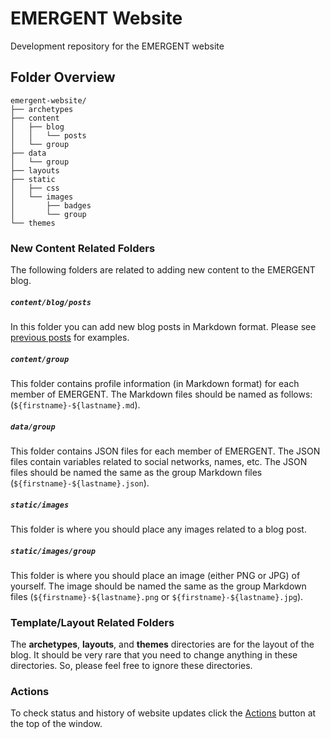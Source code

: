 # EMERGENT Website
Development repository for the EMERGENT website

## Folder Overview
```
emergent-website/
├── archetypes
├── content
│   ├── blog
│   │   └── posts
│   └── group
├── data
│   └── group
├── layouts
├── static
│   ├── css
│   └── images
│       ├── badges
│       └── group
└── themes
```

### New Content Related Folders
The following folders are related to adding new content to the EMERGENT blog.

##### `content/blog/posts`
In this folder you can add new blog posts in Markdown format. Please see [previous posts](https://github.com/Read-Lab-Confederation/emergent-website/tree/master/content/blog/posts) for examples.

##### `content/group`
This folder contains profile information (in Markdown format) for each member of EMERGENT. The Markdown files should be named as follows: (`${firstname}-${lastname}.md`).

##### `data/group`
This folder contains JSON files for each member of EMERGENT. The JSON files contain variables related to social networks, names, etc. The JSON files should be named the same as the group Markdown files (`${firstname}-${lastname}.json`).


##### `static/images`
This folder is where you should place any images related to a blog post.


##### `static/images/group`
This folder is where you should place an image (either PNG or JPG) of yourself. The image should be named the same as the group Markdown files (`${firstname}-${lastname}.png` or `${firstname}-${lastname}.jpg`).


### Template/Layout Related Folders
The **archetypes**, **layouts**, and **themes** directories are for the layout of the blog. It should be very rare that you need to change anything in these directories. So, please feel free to ignore these directories.

### Actions
To check status and history of website updates click the [Actions](https://github.com/Read-Lab-Confederation/read-lab-confederation.github.io/actions) button at the top of the window.
